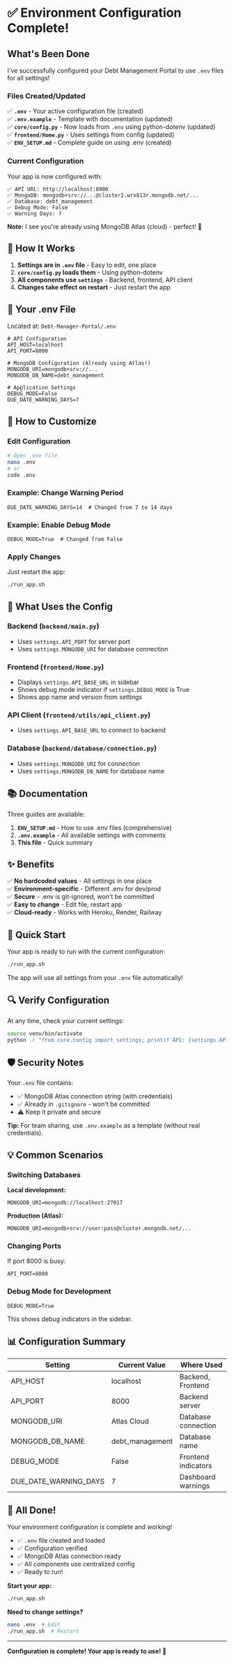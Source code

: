 # ✅ Environment Configuration Complete!

## What's Been Done

I've successfully configured your Debt Management Portal to use `.env` files for all settings!

### Files Created/Updated

✅ **`.env`** - Your active configuration file (created)  
✅ **`.env.example`** - Template with documentation (updated)  
✅ **`core/config.py`** - Now loads from `.env` using python-dotenv (updated)  
✅ **`frontend/Home.py`** - Uses settings from config (updated)  
✅ **`ENV_SETUP.md`** - Complete guide on using .env (created)

### Current Configuration

Your app is now configured with:

```
✅ API URL: http://localhost:8000
✅ MongoDB: mongodb+srv://...@cluster2.wrx813r.mongodb.net/...
✅ Database: debt_management
✅ Debug Mode: False
✅ Warning Days: 7
```

**Note:** I see you're already using MongoDB Atlas (cloud) - perfect! 🚀

## 🎯 How It Works

1. **Settings are in `.env` file** - Easy to edit, one place
2. **`core/config.py` loads them** - Using python-dotenv
3. **All components use `settings`** - Backend, frontend, API client
4. **Changes take effect on restart** - Just restart the app

## 📝 Your .env File

Located at: `Debt-Manager-Portal/.env`

```env
# API Configuration
API_HOST=localhost
API_PORT=8000

# MongoDB Configuration (Already using Atlas!)
MONGODB_URI=mongodb+srv://...
MONGODB_DB_NAME=debt_management

# Application Settings
DEBUG_MODE=False
DUE_DATE_WARNING_DAYS=7
```

## 🔧 How to Customize

### Edit Configuration

```bash
# Open .env file
nano .env
# or
code .env
```

### Example: Change Warning Period

```env
DUE_DATE_WARNING_DAYS=14  # Changed from 7 to 14 days
```

### Example: Enable Debug Mode

```env
DEBUG_MODE=True  # Changed from False
```

### Apply Changes

Just restart the app:

```bash
./run_app.sh
```

## 🎨 What Uses the Config

### Backend (`backend/main.py`)

- Uses `settings.API_PORT` for server port
- Uses `settings.MONGODB_URI` for database connection

### Frontend (`frontend/Home.py`)

- Displays `settings.API_BASE_URL` in sidebar
- Shows debug mode indicator if `settings.DEBUG_MODE` is True
- Shows app name and version from settings

### API Client (`frontend/utils/api_client.py`)

- Uses `settings.API_BASE_URL` to connect to backend

### Database (`backend/database/connection.py`)

- Uses `settings.MONGODB_URI` for connection
- Uses `settings.MONGODB_DB_NAME` for database name

## 📚 Documentation

Three guides are available:

1. **`ENV_SETUP.md`** - How to use .env files (comprehensive)
2. **`.env.example`** - All available settings with comments
3. **This file** - Quick summary

## ✨ Benefits

✅ **No hardcoded values** - All settings in one place  
✅ **Environment-specific** - Different .env for dev/prod  
✅ **Secure** - .env is git-ignored, won't be committed  
✅ **Easy to change** - Edit file, restart app  
✅ **Cloud-ready** - Works with Heroku, Render, Railway

## 🚀 Quick Start

Your app is ready to run with the current configuration:

```bash
./run_app.sh
```

The app will use all settings from your `.env` file automatically!

## 🔍 Verify Configuration

At any time, check your current settings:

```bash
source venv/bin/activate
python -c "from core.config import settings; print(f'API: {settings.API_BASE_URL}'); print(f'MongoDB: {settings.MONGODB_URI}')"
```

## 🛡️ Security Notes

Your `.env` file contains:

- ✅ MongoDB Atlas connection string (with credentials)
- ✅ Already in `.gitignore` - won't be committed
- ⚠️ Keep it private and secure

**Tip:** For team sharing, use `.env.example` as a template (without real credentials).

## 💡 Common Scenarios

### Switching Databases

**Local development:**

```env
MONGODB_URI=mongodb://localhost:27017
```

**Production (Atlas):**

```env
MONGODB_URI=mongodb+srv://user:pass@cluster.mongodb.net/...
```

### Changing Ports

If port 8000 is busy:

```env
API_PORT=8080
```

### Debug Mode for Development

```env
DEBUG_MODE=True
```

This shows debug indicators in the sidebar.

## 📊 Configuration Summary

| Setting               | Current Value   | Where Used          |
| --------------------- | --------------- | ------------------- |
| API_HOST              | localhost       | Backend, Frontend   |
| API_PORT              | 8000            | Backend server      |
| MONGODB_URI           | Atlas Cloud     | Database connection |
| MONGODB_DB_NAME       | debt_management | Database name       |
| DEBUG_MODE            | False           | Frontend indicators |
| DUE_DATE_WARNING_DAYS | 7               | Dashboard warnings  |

## 🎉 All Done!

Your environment configuration is complete and working!

- ✅ `.env` file created and loaded
- ✅ Configuration verified
- ✅ MongoDB Atlas connection ready
- ✅ All components use centralized config
- ✅ Ready to run!

**Start your app:**

```bash
./run_app.sh
```

**Need to change settings?**

```bash
nano .env  # Edit
./run_app.sh  # Restart
```

---

**Configuration is complete! Your app is ready to use! 🚀**
